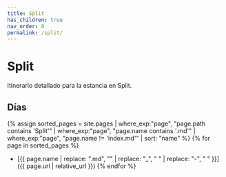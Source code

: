 ```yaml
---
title: Split
has_children: true
nav_order: 8
permalink: /split/
---
```


# Split

Itinerario detallado para la estancia en Split.

## Días

{% assign sorted_pages = site.pages | where_exp:"page", "page.path contains 'Split'" | where_exp:"page", "page.name contains '.md'" | where_exp:"page", "page.name != 'index.md'" | sort: "name" %}
{% for page in sorted_pages %}
* [{{ page.name | replace: ".md", "" | replace: "_", " " | replace: "-", " " }}]({{ page.url | relative_url }})
{% endfor %}
